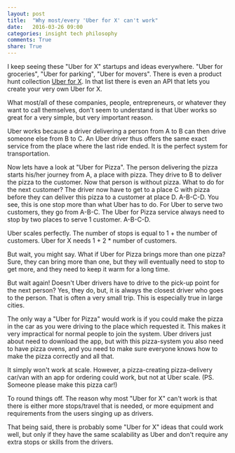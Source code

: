 ```yaml
---
layout: post
title:  "Why most/every 'Uber for X' can't work"
date:   2016-03-26 09:00
categories: insight tech philosophy
comments: True
share: True
---
```


I keep seeing these "Uber for X" startups and ideas everywhere. "Uber for groceries", "Uber for parking", "Uber for movers". There is even a product hunt collection [Uber for X](https://www.producthunt.com/e/uber-for-x). In that list there is even an API that lets you create your very own Uber for X.

What most/all of these companies, people, entrepreneurs, or whatever they want to call themselves, don't seem to understand is that Uber works so great for a very simple, but very important reason.

Uber works because a driver delivering a person from A to B can then drive someone else from B to C. An Uber driver thus offers the same exact service from the place where the last ride ended. It is the perfect system for transportation.

Now lets have a look at "Uber for Pizza". The person delivering the pizza starts his/her journey from A, a place with pizza. They drive to B to deliver the pizza to the customer. Now that person is without pizza. What to do for the next customer? The driver now have to get to a place C with pizza before they can deliver this pizza to a customer at place D. A-B-C-D. You see, this is one stop more than what Uber has to do. For Uber to serve two customers, they go from A-B-C. The Uber for Pizza service always need to stop by two places to serve 1 customer. A-B-C-D. 

Uber scales perfectly. The number of stops is equal to 1 + the number of customers. Uber for X needs 1 + 2 * number of customers. 

But wait, you might say. What if Uber for Pizza brings more than one pizza? Sure, they can bring more than one, but they will eventually need to stop to get more, and they need to keep it warm for a long time. 

But wait again! Doesn't Uber drivers have to drive to the pick-up point for the next person? Yes, they do, but, it is always the closest driver who goes to the person. That is often a very small trip. This is especially true in large cities.

The only way a "Uber for Pizza" would work is if you could make the pizza in the car as you were driving to the place which requested it. This makes it very impractical for normal people to join the system. Uber drivers just about need to download the app, but with this pizza-system you also need to have pizza ovens, and you need to make sure everyone knows how to make the pizza correctly and all that. 

It simply won't work at scale. However, a pizza-creating pizza-delivery car/van with an app for ordering could work, but not at Uber scale. (PS. Someone please make this pizza car!)

To round things off. The reason why most "Uber for X" can't work is that there is either more stops/travel that is needed, or more equipment and requirements from the users singing up as drivers. 

That being said, there is probably some "Uber for X" ideas that could work well, but only if they have the same scalability as Uber and don't require any extra stops or skills from the drivers.